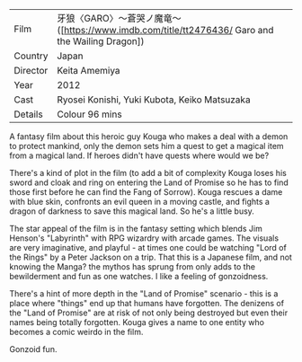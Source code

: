 | | |
|-|-|
Film|&#29273;&#29436;&#12296;GARO&#12297;&#65374;&#33980;&#21741;&#12494;&#39764;&#31452;&#65374; ([https://www.imdb.com/title/tt2476436/ Garo and the Wailing Dragon])
Country|Japan
Director|Keita Amemiya
Year|2012
Cast|Ryosei Konishi, Yuki Kubota, Keiko Matsuzaka
Details|Colour 96 mins

A fantasy film about this heroic guy Kouga who makes a deal with
a demon to protect mankind, only the demon sets him a quest to get
a magical item from a magical land.  If heroes didn't have quests
where would we be?

There's a kind of plot in the film (to add a bit of complexity Kouga
loses his sword and cloak and ring on entering the Land of Promise so
he has to find those first before he can find the Fang of Sorrow).
Kouga rescues a dame with blue skin, confronts an evil queen in a
moving castle, and fights a dragon of darkness to save this magical
land.  So he's a little busy.

The star appeal of the film is in the fantasy setting which blends
Jim Henson's "Labyrinth" with RPG wizardry with arcade games.
The visuals are very imaginative, and playful - at times one could
be watching "Lord of the Rings" by a Peter Jackson on a trip.  That
this is a Japanese film, and not knowing the Manga? the mythos
has sprung from only adds to the bewilderment and fun as one
watches.  I like a feeling of gonzoidness.

There's a hint of more depth in the "Land of Promise" scenario -
this is a place where "things" end up that humans have forgotten.
The denizens of the "Land of Promise" are at risk of not only
being destroyed but even their names being totally forgotten.  Kouga
gives a name to one entity who becomes a comic weirdo in the
film.

Gonzoid fun.
